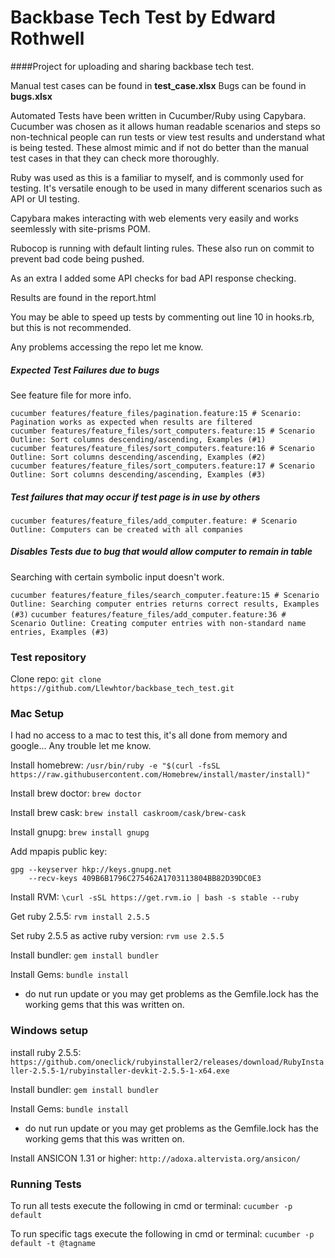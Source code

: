 # Backbase Tech Test by Edward Rothwell

####Project for uploading and sharing backbase tech test.

Manual test cases can be found in **test_case.xlsx**
Bugs can be found in **bugs.xlsx**

Automated Tests have been written in Cucumber/Ruby using Capybara. 
Cucumber was chosen as it allows human readable scenarios and steps so non-technical people can run tests or view test results and understand what is being tested. These almost mimic and if not do better than the manual test cases in that they can check more thoroughly.

Ruby was used as this is a familiar to myself, and is commonly used for testing. It's versatile enough to be used in many different scenarios such as API or UI testing.

Capybara makes interacting with web elements very easily and works seemlessly with site-prisms POM.

Rubocop is running with default linting rules. These also run on commit to prevent bad code being pushed.

As an extra I added some API checks for bad API response checking.

Results are found in the report.html

You may be able to speed up tests by commenting out line 10 in hooks.rb, but this is not recommended.

Any problems accessing the repo let me know.

##### Expected Test Failures due to bugs
See feature file for more info.
```
cucumber features/feature_files/pagination.feature:15 # Scenario: Pagination works as expected when results are filtered
cucumber features/feature_files/sort_computers.feature:15 # Scenario Outline: Sort columns descending/ascending, Examples (#1)
cucumber features/feature_files/sort_computers.feature:16 # Scenario Outline: Sort columns descending/ascending, Examples (#2)
cucumber features/feature_files/sort_computers.feature:17 # Scenario Outline: Sort columns descending/ascending, Examples (#3)
```

##### Test failures that may occur if test page is in use by others
```cucumber features/feature_files/add_computer.feature: # Scenario Outline: Computers can be created with all companies```

##### Disables Tests due to bug that would allow computer to remain in table
Searching with certain symbolic input doesn't work.

```cucumber features/feature_files/search_computer.feature:15 # Scenario Outline: Searching computer entries returns correct results, Examples (#3)```
```cucumber features/feature_files/add_computer.feature:36 # Scenario Outline: Creating computer entries with non-standard name entries, Examples (#3)```



### Test repository

Clone repo:
```git clone https://github.com/Llewhtor/backbase_tech_test.git```


### Mac Setup

I had no access to a mac to test this, it's all done from memory and google... Any trouble let me know.

Install homebrew:
```/usr/bin/ruby -e "$(curl -fsSL https://raw.githubusercontent.com/Homebrew/install/master/install)"```

Install brew doctor:
```brew doctor```

Install brew cask:
```brew install caskroom/cask/brew-cask```

Install gnupg:
```brew install gnupg```

Add mpapis public key:
```
gpg --keyserver hkp://keys.gnupg.net
    --recv-keys 409B6B1796C275462A1703113804BB82D39DC0E3
```

Install RVM:
```\curl -sSL https://get.rvm.io | bash -s stable --ruby```

Get ruby 2.5.5:
```rvm install 2.5.5```

Set ruby 2.5.5 as active ruby version:
```rvm use 2.5.5```

Install bundler:
```gem install bundler```

Install Gems:
```bundle install```
- do nut run update or you may get problems as the Gemfile.lock has the working gems that this was written on. 

### Windows setup

install ruby 2.5.5:
```https://github.com/oneclick/rubyinstaller2/releases/download/RubyInstaller-2.5.5-1/rubyinstaller-devkit-2.5.5-1-x64.exe```

Install bundler:
```gem install bundler```

Install Gems:
```bundle install```
- do nut run update or you may get problems as the Gemfile.lock has the working gems that this was written on. 

Install ANSICON 1.31 or higher:
```http://adoxa.altervista.org/ansicon/```

### Running Tests

To run all tests execute the following in cmd or terminal:
```cucumber -p default```

To run specific tags execute the following in cmd or terminal:
```cucumber -p default -t @tagname```
